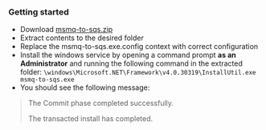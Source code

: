 ### Getting started
- Download [msmq-to-sqs.zip](https://github.com/jcardus/msmq-to-sqs/releases/download/1.1/msmq-to-sqs.zip)
- Extract contents to the desired folder
- Replace the msmq-to-sqs.exe.config context with correct configuration
- Install the windows service by opening a command prompt **as an Administrator** and running the following command in the extracted folder:
`\windows\Microsoft.NET\Framework\v4.0.30319\InstallUtil.exe msmq-to-sqs.exe`
- You should see the following message:
> The Commit phase completed successfully.
>
> The transacted install has completed.
